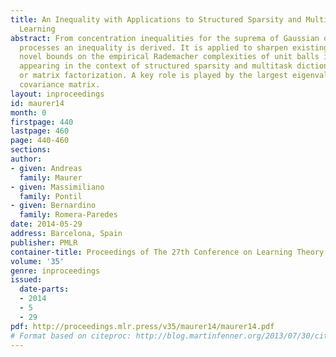 ```yaml
---
title: An Inequality with Applications to Structured Sparsity and Multitask Dictionary
  Learning
abstract: From concentration inequalities for the suprema of Gaussian or Rademacher
  processes an inequality is derived. It is applied to sharpen existing and to derive
  novel bounds on the empirical Rademacher complexities of unit balls in various norms
  appearing in the context of structured sparsity and multitask dictionary learning
  or matrix factorization. A key role is played by the largest eigenvalue of the data
  covariance matrix.
layout: inproceedings
id: maurer14
month: 0
firstpage: 440
lastpage: 460
page: 440-460
sections: 
author:
- given: Andreas
  family: Maurer
- given: Massimiliano
  family: Pontil
- given: Bernardino
  family: Romera-Paredes
date: 2014-05-29
address: Barcelona, Spain
publisher: PMLR
container-title: Proceedings of The 27th Conference on Learning Theory
volume: '35'
genre: inproceedings
issued:
  date-parts:
  - 2014
  - 5
  - 29
pdf: http://proceedings.mlr.press/v35/maurer14/maurer14.pdf
# Format based on citeproc: http://blog.martinfenner.org/2013/07/30/citeproc-yaml-for-bibliographies/
---
```

